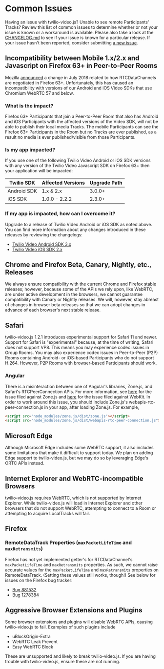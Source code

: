 Common Issues
=============

Having an issue with twilio-video.js? Unable to see remote Participants' Tracks?
Review this list of common issues to determine whether or not your issue is
known or a workaround is available. Please also take a look at the
[CHANGELOG.md](CHANGELOG.md) to see if your issue is known for a particular
release. If your issue hasn't been reported, consider submitting
[a new issue](https://github.com/twilio/twilio-video.js/issues/new).

Incompatibility between Mobile 1.x/2.x and Javascript on Firefox 63+ in Peer-to-Peer Rooms
------------------------------------------------------------------------------------------

Mozilla [announced](https://blog.mozilla.org/webrtc/how-to-avoid-data-channel-breaking/)
a change in July 2018 related to how RTCDataChannels are negotiated in Firefox 63+.
Unfortunately, this has caused an incompatibility with versions of our Android and
iOS Video SDKs that use Chromium WebRTC 57 and below.

### What is the impact?

Firefox 63+ Participants that join a Peer-to-Peer Room that also has Android and
iOS Participants with the affected versions of the Video SDK, will not be able to
publish their local media Tracks. The mobile Participants can see the Firefox 63+
Participants in the Room but no Tracks are ever published, as a result no media
is ever published/visible from those Participants.
                                                                     
### Is my app impacted?

If you use one of the following Twilio Video Android or iOS SDK versions with any
version of the Twilio Video Javascript SDK on Firefox 63+ then your application
will be impacted:

| Twilio SDK  | Affected Versions | Upgrade Path       |
| ----------- | ----------------- | ------------------ |
| Android SDK | 1.x & 2.x         | 3.0.0+             |
| iOS SDK     | 1.0.0 - 2.2.2     | 2.3.0+             |

### If my app is impacted, how can I overcome it?

Upgrade to a release of Twilio Video Android or iOS SDK as noted above. You can
find more information about any changes introduced in these releases by reviewing
the changelogs:

* [Twilio Video Android SDK 3.x](https://www.twilio.com/docs/video/changelog-twilio-video-android-3x)
* [Twilio Video iOS SDK 2.x](https://www.twilio.com/docs/video/changelog-twilio-video-ios-version-2x)

Chrome and Firefox Beta, Canary, Nightly, etc., Releases
--------------------------------------------------------

We always ensure compatibility with the current Chrome and Firefox stable
releases; however, because some of the APIs we rely upon, like WebRTC, are under
active development in the browsers, we cannot guarantee compatibility with
Canary or Nightly releases. We will, however, stay abreast of changes in browser
beta releases so that we can adopt changes in advance of each browser's next
stable release.

Safari
------

twilio-video.js 1.2.1 introduces experimental support for Safari 11 and newer.
Support for Safari is "experimental" because, at the time of writing, Safari
does not support VP8. This means you may experience codec issues in Group Rooms.
You may also experience codec issues in Peer-to-Peer (P2P) Rooms containing
Android- or iOS-based Participants who do not support H.264. However, P2P Rooms
with browser-based Participants should work.

### Angular

There is a misinteraction between one of Angular's libraries, Zone.js, and
Safari's RTCPeerConnection APIs. For more information, see [here](https://github.com/angular/zone.js/issues/883)
for the issue filed against Zone.js and [here](https://bugs.webkit.org/show_bug.cgi?id=175802)
for the issue filed against WebKit. In order to work around this issue, you
should include Zone.js's webapis-rtc-peer-connection.js in your app, after
loading Zone.js. For example,

```html
<script src="node_modules/zone.js/dist/zone.js"></script>
<script src="node_modules/zone.js/dist/webapis-rtc-peer-connection.js"></script>
```

Microsoft Edge
--------------

Although Microsoft Edge includes some WebRTC support, it also includes some
limitations that make it difficult to support today. We plan on adding Edge
support to twilio-video.js, but we may do so by leveraging Edge's ORTC APIs
instead.

Internet Explorer and WebRTC-incompatible Browsers
--------------------------------------------------

twilio-video.js requires WebRTC, which is not supported by Internet Explorer.
While twilio-video.js will load in Internet Explorer and other browsers that
do not support WebRTC, attempting to connect to a Room or attempting to acquire
LocalTracks will fail.

Firefox
-------

### RemoteDataTrack Properties (`maxPacketLifeTime` and `maxRetransmits`)

Firefox has not yet implemented getter's for RTCDataChannel's
`maxPacketLifeTime` and `maxRetransmits` properties. As such, we cannot raise
accurate values for the `maxPacketLifeTime` and `maxRetransmits` properties on
RemoteDataTrack. (Setting these values still works, though!) See below for
issues on the Firefox bug tracker:

* [Bug 881532](https://bugzilla.mozilla.org/show_bug.cgi?id=881532)
* [Bug 1278384](https://bugzilla.mozilla.org/show_bug.cgi?id=1278384)

Aggressive Browser Extensions and Plugins
-----------------------------------------

Some browser extensions and plugins will disable WebRTC APIs, causing
twilio-video.js to fail. Examples of such plugins include

* uBlockOrigin-Extra
* WebRTC Leak Prevent
* Easy WebRTC Block

These are unsupported and likely to break twilio-video.js. If you are having
trouble with twilio-video.js, ensure these are not running.
